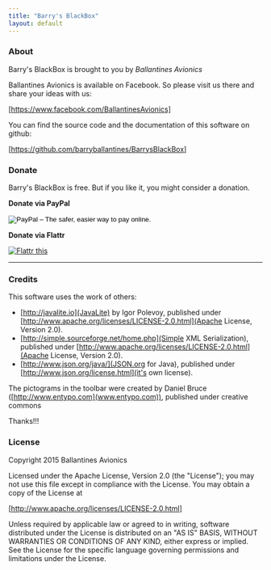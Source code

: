 ```yaml
---
title: "Barry's BlackBox"
layout: default
---
```


### About

Barry's BlackBox is brought to you by *Ballantines Avionics*

Ballantines Avionics is available on Facebook. So please visit us there and share your ideas with us:

[https://www.facebook.com/BallantinesAvionics]


You can find the source code and the documentation of this software on github: 

[https://github.com/barryballantines/BarrysBlackBox]


### Donate

Barry's BlackBox is free. But if you like it, you might consider a donation.

<div class="boxes">
  <div class="box box--width150px"> 
    <p><b>Donate via PayPal</b></p>
    <form action="https://www.paypal.com/cgi-bin/webscr" method="post" target="_top">
      <input type="hidden" name="cmd" value="_s-xclick">
      <input type="hidden" name="hosted_button_id" value="CMHH73KQ7MP8Q">
      <input type="image" src="https://www.paypalobjects.com/en_GB/i/btn/btn_donate_LG.gif" border="0" name="submit" alt="PayPal – The safer, easier way to pay online.">
      <img alt="" border="0" src="https://www.paypalobjects.com/de_DE/i/scr/pixel.gif" width="1" height="1">
    </form>
  </div>
  <div class="box box--width150px"> 
    <p><b>Donate via Flattr</b></p>
    <p><a href="https://flattr.com/submit/auto?user_id=barry.ballantines&url=https%3A%2F%2Fgithub.com%2Fbarryballantines%2FBarrysBlackBox" 
          target="_blank"><img src="http://button.flattr.com/flattr-badge-large.png" alt="Flattr this" title="Flattr this" border="0"></a>
    </p>
  </div>
  <hr class="boxes--break" />
</div>

### Credits

This software uses the work of others:</p>

- [http://javalite.io](JavaLite) by Igor Polevoy, published under [http://www.apache.org/licenses/LICENSE-2.0.html](Apache License, Version 2.0).
- [http://simple.sourceforge.net/home.php](Simple XML Serialization), published under [http://www.apache.org/licenses/LICENSE-2.0.html](Apache License, Version 2.0).
- [http://www.json.org/java/](JSON.org for Java), published under [http://www.json.org/license.html](it's own license).

The pictograms in the toolbar were created by Daniel Bruce ([http://www.entypo.com](www.entypo.com)), published under creative commons</p> 

Thanks!!!

### License

Copyright 2015 Ballantines Avionics

Licensed under the Apache License, Version 2.0 (the "License");
you may not use this file except in compliance with the License.
You may obtain a copy of the License at</p>

[http://www.apache.org/licenses/LICENSE-2.0.html]
 
Unless required by applicable law or agreed to in writing, software
distributed under the License is distributed on an "AS IS" BASIS,
WITHOUT WARRANTIES OR CONDITIONS OF ANY KIND, either express or implied.
See the License for the specific language governing permissions and
limitations under the License.
